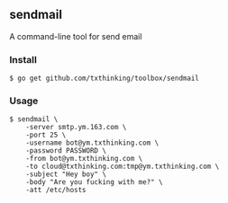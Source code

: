 ## sendmail

A command-line tool for send email

### Install
```
$ go get github.com/txthinking/toolbox/sendmail
```

### Usage

```
$ sendmail \
    -server smtp.ym.163.com \
    -port 25 \
    -username bot@ym.txthinking.com \
    -password PASSWORD \
    -from bot@ym.txthinking.com \
    -to cloud@txthinking.com:tmp@ym.txthinking.com \
    -subject "Hey boy" \
    -body "Are you fucking with me?" \
    -att /etc/hosts
```
